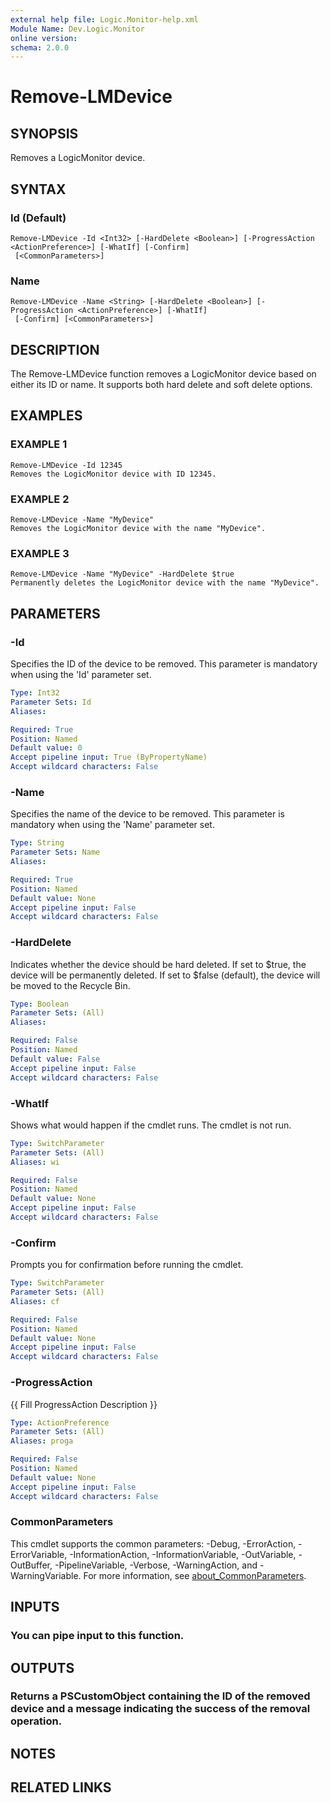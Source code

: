 ```yaml
---
external help file: Logic.Monitor-help.xml
Module Name: Dev.Logic.Monitor
online version:
schema: 2.0.0
---
```


# Remove-LMDevice

## SYNOPSIS
Removes a LogicMonitor device.

## SYNTAX

### Id (Default)
```
Remove-LMDevice -Id <Int32> [-HardDelete <Boolean>] [-ProgressAction <ActionPreference>] [-WhatIf] [-Confirm]
 [<CommonParameters>]
```

### Name
```
Remove-LMDevice -Name <String> [-HardDelete <Boolean>] [-ProgressAction <ActionPreference>] [-WhatIf]
 [-Confirm] [<CommonParameters>]
```

## DESCRIPTION
The Remove-LMDevice function removes a LogicMonitor device based on either its ID or name.
It supports both hard delete and soft delete options.

## EXAMPLES

### EXAMPLE 1
```
Remove-LMDevice -Id 12345
Removes the LogicMonitor device with ID 12345.
```

### EXAMPLE 2
```
Remove-LMDevice -Name "MyDevice"
Removes the LogicMonitor device with the name "MyDevice".
```

### EXAMPLE 3
```
Remove-LMDevice -Name "MyDevice" -HardDelete $true
Permanently deletes the LogicMonitor device with the name "MyDevice".
```

## PARAMETERS

### -Id
Specifies the ID of the device to be removed.
This parameter is mandatory when using the 'Id' parameter set.

```yaml
Type: Int32
Parameter Sets: Id
Aliases:

Required: True
Position: Named
Default value: 0
Accept pipeline input: True (ByPropertyName)
Accept wildcard characters: False
```

### -Name
Specifies the name of the device to be removed.
This parameter is mandatory when using the 'Name' parameter set.

```yaml
Type: String
Parameter Sets: Name
Aliases:

Required: True
Position: Named
Default value: None
Accept pipeline input: False
Accept wildcard characters: False
```

### -HardDelete
Indicates whether the device should be hard deleted.
If set to $true, the device will be permanently deleted.
If set to $false (default), the device will be moved to the Recycle Bin.

```yaml
Type: Boolean
Parameter Sets: (All)
Aliases:

Required: False
Position: Named
Default value: False
Accept pipeline input: False
Accept wildcard characters: False
```

### -WhatIf
Shows what would happen if the cmdlet runs.
The cmdlet is not run.

```yaml
Type: SwitchParameter
Parameter Sets: (All)
Aliases: wi

Required: False
Position: Named
Default value: None
Accept pipeline input: False
Accept wildcard characters: False
```

### -Confirm
Prompts you for confirmation before running the cmdlet.

```yaml
Type: SwitchParameter
Parameter Sets: (All)
Aliases: cf

Required: False
Position: Named
Default value: None
Accept pipeline input: False
Accept wildcard characters: False
```

### -ProgressAction
{{ Fill ProgressAction Description }}

```yaml
Type: ActionPreference
Parameter Sets: (All)
Aliases: proga

Required: False
Position: Named
Default value: None
Accept pipeline input: False
Accept wildcard characters: False
```

### CommonParameters
This cmdlet supports the common parameters: -Debug, -ErrorAction, -ErrorVariable, -InformationAction, -InformationVariable, -OutVariable, -OutBuffer, -PipelineVariable, -Verbose, -WarningAction, and -WarningVariable. For more information, see [about_CommonParameters](http://go.microsoft.com/fwlink/?LinkID=113216).

## INPUTS

### You can pipe input to this function.
## OUTPUTS

### Returns a PSCustomObject containing the ID of the removed device and a message indicating the success of the removal operation.
## NOTES

## RELATED LINKS

